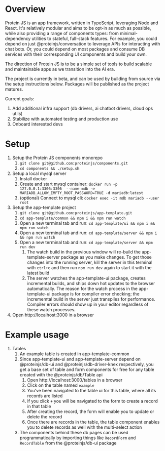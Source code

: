 # Overview

Protein JS is an app framework, written in TypeScript, leveraging Node and React. It's relatively modular and aims to be opt-in as much as possible, while also providing a range of components types: from minimal-dependency utilities to stateful, full-stack features. For example, you could depend on just @proteinjs/conversation to leverage APIs for interacting with chat bots. Or, you could depend on most packages and consume DB services with their corresponding UI components and build your own.

The direction of Protein JS is to be a simple set of tools to build scalable and maintainable apps as we transition into the AI era.

The project is currently in beta, and can be used by building from source via the setup instructions below. Packages will be published as the project matures.

Current goals:

1. Add additional infra support (db drivers, ai chatbot drivers, cloud ops utils)
2. Stabilize with automated testing and production use
3. Onboard interested devs

# Setup

1. Setup the Protein JS components monorepo
    1. `git clone git@github.com:proteinjs/components.git`
    2. `cd components && ./setup.sh`
2. Setup a local mysql server
    1. Install docker
    2. Create and start mysql container: `docker run -p 127.0.0.1:3306:3306  --name mdb -e MARIADB_ALLOW_EMPTY_ROOT_PASSWORD=TRUE -d mariadb:latest`
    3. (optional) Connect to mysql cli: `docker exec -it mdb mariadb --user root`
3. Setup the app-template project
    1. `git clone git@github.com:proteinjs/app-template.git`
    2. `cd app-template/common && npm i && npm run watch`
    3. Open a new terminal tab and run: `cd app-template/ui && npm i && npm run watch`
    4. Open a new terminal tab and run: `cd app-template/server && npm i && npm run watch`
    5. Open a new terminal tab and run: `cd app-template/server && npm run dev`
        1. The watch build in the previous window will re-build the app-template-server package as you make changes. To get those changes into the running server, kill the server in this terminal with `ctrl+c` and then run `npm run dev` again to start it with the latest build
        2. The server watches the app-template-ui package, creates incremental builds, and ships down hot updates to the browser automatically. The reason for the watch process in the app-template-ui package is for compiler error checking; the incrememtal build in the server just transpiles for performance. Compiler errors should show up in your editor regardless of these watch processes.
4. Open http://localhost:3000 in a browser

# Example usage

1. Tables
    1. An example table is created in app-template-common
    2. Since app-template-ui and app-template-server depend on @proteinjs/db-ui and @proteinjs/db-driver-knex respectively, you get a base set of table and form components for free for any table created with the @proteinjs/db/Table api
        1. Open http://localhost:3000/tables in a browser
        2. Click on the table named `example`
        3. You've been navigated to the table ui for this table, where all its records are listed
        4. If you click `+` you will be navigated to the form to create a record in that table
        5. After creating the record, the form will enable you to update or delete the record
        6. Once there are records in the table, the table component enables you to delete records as well with the multi-select action
    3. The components behind these db pages can be used programmatically by importing things like `RecordForm` and `RecordTable` from the @proteinjs/db-ui package